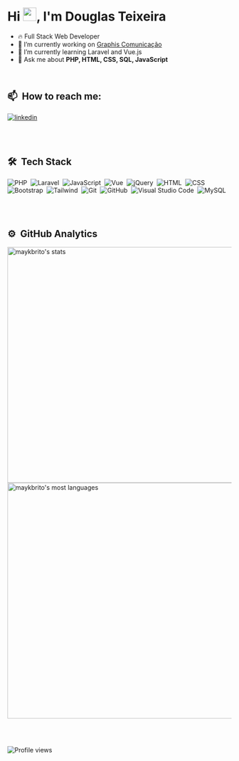 <h1 align="left">Hi <img src="https://raw.githubusercontent.com/kaueMarques/kaueMarques/master/hi.gif" width="30px">, I'm Douglas Teixeira</h1>

- 🔥 Full Stack Web Developer
- 🔭 I’m currently working on [Graphis Comunicação](https://graphiscomunicacao.com.br/)
- 🌱 I’m currently learning Laravel and Vue.js
- 💬 Ask me about **PHP, HTML, CSS, SQL, JavaScript**

<br>

## 📫 &nbsp;How to reach me:

<a href="https://linkedin.com/in/douglastsp/" target="_blank">
  <img align="center" src="https://img.shields.io/badge/-douglastsp-05122A?style=flat&logo=linkedin" alt="linkedin"/>
</a>

<br><br>

## 🛠 &nbsp;Tech Stack

![PHP](https://img.shields.io/badge/-PHP-05122A?style=flat&logo=php)&nbsp;
![Laravel](https://img.shields.io/badge/-Laravel-05122A?style=flat&logo=laravel)&nbsp;
![JavaScript](https://img.shields.io/badge/-JavaScript-05122A?style=flat&logo=javascript)&nbsp;
![Vue](https://img.shields.io/badge/-Vue.js-05122A?style=flat&logo=vue.js)&nbsp;
![jQuery](https://img.shields.io/badge/-jQuery-05122A?style=flat&logo=jquery)&nbsp;
![HTML](https://img.shields.io/badge/-HTML-05122A?style=flat&logo=HTML5)&nbsp;
![CSS](https://img.shields.io/badge/-CSS-05122A?style=flat&logo=CSS3&logoColor=1572B6)&nbsp;
![Bootstrap](https://img.shields.io/badge/-Bootstrap-05122A?style=flat&logo=bootstrap)&nbsp;
![Tailwind](https://img.shields.io/badge/-Tailwind-05122A?style=flat&logo=tailwindcss)&nbsp;
![Git](https://img.shields.io/badge/-Git-05122A?style=flat&logo=git)&nbsp;
![GitHub](https://img.shields.io/badge/-GitHub-05122A?style=flat&logo=github)&nbsp;
![Visual Studio Code](https://img.shields.io/badge/-Visual%20Studio%20Code-05122A?style=flat&logo=visual-studio-code&logoColor=007ACC)&nbsp;
![MySQL](https://img.shields.io/badge/-MySQL-05122A?style=flat&logo=mysql)&nbsp;

<br><br>

## ⚙️ &nbsp;GitHub Analytics

<p align="left">
<img width="530em" src="https://github-readme-stats.vercel.app/api?username=douglastsp&show_icons=true&theme=vision-friendly-dark" alt="maykbrito's stats"/>
<img width="530em" src="https://github-readme-stats.vercel.app/api/top-langs/?username=douglastsp&layout=compact&theme=vision-friendly-dark" alt="maykbrito's most languages"/>
</p>

<br><br>

<p align="left"> <img src="https://komarev.com/ghpvc/?username=douglastsp&color=orange" alt="Profile views" /> </p>

<!--
**douglastsp/douglastsp** is a ✨ _special_ ✨ repository because its `README.md` (this file) appears on your GitHub profile.

Here are some ideas to get you started:

- 🔭 I’m currently working on ...
- 🌱 I’m currently learning ...
- 👯 I’m looking to collaborate on ...
- 🤔 I’m looking for help with ...
- 💬 Ask me about ...
- 📫 How to reach me: ...
- 😄 Pronouns: ...
- ⚡ Fun fact: ...
-->
